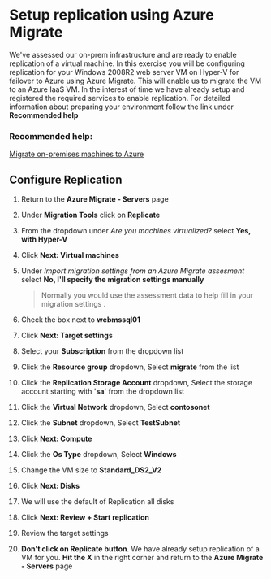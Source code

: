 # Setup replication using Azure Migrate

We've assessed our on-prem infrastructure and are ready to enable replication of a virtual machine.  In this exercise you will be configuring replication for your Windows 2008R2 web server VM on Hyper-V for failover to Azure using Azure Migrate. This will enable us to migrate the VM to an Azure IaaS VM. In the interest of time we have already setup and registered the required services to enable replication. For detailed information about preparing your environment follow the link under **Recommended help**


### Recommended help:

[Migrate on-premises machines to Azure](https://docs.microsoft.com/en-us/azure/migrate/tutorial-migrate-hyper-v)

## Configure Replication
1. Return to the **Azure Migrate - Servers** page

2. Under **Migration Tools** click on **Replicate**

3. From the dropdown under *Are you machines virtualized?* select **Yes, with Hyper-V**

4. Click **Next: Virtual machines**

5. Under *Import migration settings from an Azure Migrate assesment* select **No, I'll specify the migration settings manually**

    > Normally you would use the assessment data to help fill in your migration settings .

6. Check the box next to **webmssql01**

7. Click **Next: Target settings**

8. Select your **Subscription** from the dropdown list

9. Click the **Resource group** dropdown, Select **migrate** from the list

10. Click the **Replication Storage Account** dropdown, Select the storage account starting with '**sa**' from the dropdown list 

11. Click the **Virtual Network** dropdown, Select **contosonet**

12. Click the **Subnet** dropdown, Select **TestSubnet**

13. Click **Next: Compute**

14. Click the **Os Type** dropdown, Select **Windows**

15. Change the VM size to **Standard_DS2_V2**

16. Click **Next: Disks**

17. We will use the default of Replication all disks

18. Click **Next: Review + Start replication**

19. Review the target settings

20. **Don't click on Replicate button**. We have already setup replication of a VM for you. **Hit the X** in the right corner and return to the **Azure Migrate - Servers** page 


